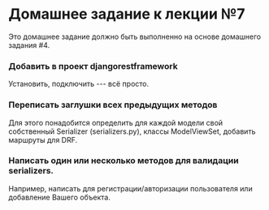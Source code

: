 # Домашнее задание к лекции №7

Это домашнее задание должно быть выполненно на основе домашнего задания #4.

### Добавить в проект djangorestframework
Установить, подключить --- всё просто.

### Переписать заглушки всех предыдущих методов
Для этого понадобится определить для каждой модели свой собственный Serializer (serializers.py), классы ModelViewSet, добавить маршруты для DRF.

### Написать один или несколько методов для валидации serializers.
Например, написать для регистрации/авторизации пользователя или добавление Вашего объекта.
